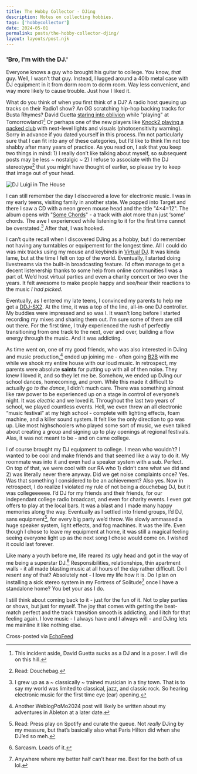 ```yaml
---
title: The Hobby Collector - DJing 
description: Notes on collecting hobbies.
tags: ['hobbycollector']
date: 2024-05-01
permalink: posts/the-hobby-collector-djing/
layout: layouts/post.njk
---
```

### 'Bro, I'm with the DJ.'

Everyone knows a guy who brought his guitar to college. You know, *that* guy. Well, I wasn’t that guy. Instead, I lugged around a 40lb metal case with DJ equipment in it from dorm room to dorm room. Way less convenient, and way more likely to cause trouble. Just how I liked it.

What do you think of when you first think of a DJ? A radio host queuing up tracks on their Radio1 show? An OG scratching hip-hop backing tracks for Busta Rhymes? David Guetta [staring into oblivion](https://www.youredm.com/2014/07/30/david-guetta-takes-much-edm-tomorrowland/index.html) while "playing" at Tomorrowland?[^1] Or perhaps one of the new players like [Knock2 playing a packed club](https://youtu.be/T_z-CRc3UBM?t=803) with next-level lights and visuals (photosensitivity warning). Sorry in advance if you dated yourself in this process. I’m not particularly sure that I can fit into any of these categories, but I’d like to think I’m not too shabby after many years of practice. As you read on, I ask that you keep two things in mind: 1) I really don’t like talking about myself, so subsequent posts may be less ~ nostalgic ~ 2) I refuse to associate with the DJ stereotype[^2] that you might have thought of earlier, so please try to keep that image out of your head. 

![DJ Luigi in The House]() 

I can still remember the day I discovered a love for electronic music. I was in my early teens, visiting family in another state. We popped into Target and there I saw a CD with a neon green mouse head and the title "4×4=12". The album opens with "[Some Chords](https://www.youtube.com/watch?v=MEQMkzjcLEA)" - a track with alot more than just ‘some’ chords. The awe I experienced while listening to it for the first time cannot be overstated.[^3] After that, I was hooked. 

I can’t quite recall when I discovered DJing as a hobby, but I do remember not having any turntables or equipement for the longest time. All I could do was mix tracks using my mouse and keybinds in [Virtual DJ](https://www.virtualdj.com/). It was kinda lame, but at the time I felt on top of the world. Eventually, I started doing livestreams via the built-in broadcasting feature. I’d often manage to get a decent listenership thanks to some help from online communities I was a part of. We’d host virtual parties and even a charity concert or two over the years. It felt awesome to make people happy and see/hear their reactions to the music *I had picked.* 

Eventually, as I entered my late teens, I convinced my parents to help me get a [DDJ-SX2](https://www.pioneerdj.com/en-us/product/controller/archive/ddj-sx2/black/overview/). At the time, it was a top of the line, all-in-one DJ controller. My buddies were impressed and so was I. It wasn’t long before I started recording my mixes and sharing them out. I’m sure some of them are still out there. For the first time, I truly experienced the rush of perfectly transitioning from one track to the next, over and over, building a flow energy through the music. And it was addicting.

As time went on, one of my good friends, who was also interested in DJing and music production,[^4] ended up joining me - often going [B2B](https://www.londonsoundacademy.com/blog/how-to-dj-back-to-back-b2b) with me while we shook my entire house with our loud music. In retrospect, my parents were absolute **saints** for putting up with all of then noise. They knew I loved it, and so they let me be. Somehow, we ended up DJing our school dances, homecoming, and prom. While this made it difficult to actually *go to the dance*, I didn’t much care. There was something almost like raw power to be experienced up on a stage in control of everyone’s night. It was *electric* and we loved it. Throughout the last two years of school, we played countless events. Hell, we even threw an all electronic “music festival” at my high school - complete with lighting effects, foam machine, and a killer sound system. It felt like the only direction to go was up. Like most highschoolers who played some sort of music, we even talked about creating a group and signing up to play openings at regional festivals. Alas, it was not meant to be - and on came college.

I of course brought my DJ equipment to college. I mean who wouldn’t? I wanted to be cool and make friends and that seemed like a way to do it. My roommate was into it and even had a speaker system with a sub. Perfect. On top of that, we were cool with our RA who 1) didn’t care what we did and 2) was literally never there anyway. Did we get noise complaints once? Yes. Was that something I considered to be an achievement? Also yes. Now in retrospect, I do realize I violated my rule of not being a douchebag DJ, but it was collegeeeeee. I’d DJ for my friends and their friends, for our independant college radio broadcast, and even for charity events. I even got offers to play at the local bars. It was a blast and I made many happy memories along the way. Eventually as I settled into friend groups, I’d DJ, sans equipment[^5], for every big party we’d throw. We slowly ammassed a huge speaker system, light effects, and fog machines. It was the life. Even though I chose to leave my equipment at home, it was still a magical feeling seeing everyone light up as the next song I chose would come on. I wished it could last forever. 

Like many a youth before me, life reared its ugly head and got in the way of me being a superstar DJ.[^6] Responsibilities, relationships, thin apartment walls - it all made blasting music at all hours of the day rather difficult. Do I resent any of that? Absolutely not - I love my life how it is. Do I plan on installing a sick stereo system in my Fortress of Solitude[^7] once I have a standalone home? You bet your ass I do. 

I still think about coming back to it - just for the fun of it. Not to play parties or shows, but just for myself. The joy that comes with getting the beat-match perfect and the track transition smooth is addicting, and I itch for that feeling again. I love music - I always have and I always will - and DJing lets me mainline it like nothing else.

[^1]: This incident aside, David Guetta sucks as a DJ and is a poser. I will die on this hill.
[^2]: Read: Douchebag.
[^3]: I grew up as a ~ classically ~ trained musician in a tiny town. That is to say my world was limited to classical, jazz, and classic rock. So hearing electronic music for the first time eye (ear) opening.
[^4]: Another WeblogPoMo2024 post will likely be written about my adventures in Ableton at a later date.
[^5]: Read: Press play on Spotify and curate the queue. Not *really* DJing by my measure, but that’s basically also what Paris Hilton did when she DJ’ed so meh.
[^6]: Sarcasm. Loads of it.
[^7]: Anywhere where my better half can’t hear me. Best for the both of us lol.


Cross-posted via [EchoFeed](https://echofeed.app)